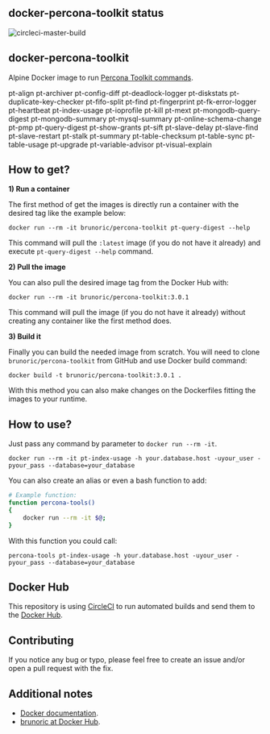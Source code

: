 docker-percona-toolkit status
-----------------------------

![circleci-master-build](https://circleci.com/gh/brunoric/percona-toolkit/tree/master.png?style=shield)

docker-percona-toolkit
----------------------

Alpine Docker image to run [Percona Toolkit commands][percona-toolkit].

pt-align
pt-archiver
pt-config-diff
pt-deadlock-logger
pt-diskstats
pt-duplicate-key-checker
pt-fifo-split
pt-find
pt-fingerprint
pt-fk-error-logger
pt-heartbeat
pt-index-usage
pt-ioprofile
pt-kill
pt-mext
pt-mongodb-query-digest
pt-mongodb-summary
pt-mysql-summary
pt-online-schema-change
pt-pmp
pt-query-digest
pt-show-grants
pt-sift
pt-slave-delay
pt-slave-find
pt-slave-restart
pt-stalk
pt-summary
pt-table-checksum
pt-table-sync
pt-table-usage
pt-upgrade
pt-variable-advisor
pt-visual-explain

How to get?
-----------

**1) Run a container**

The first method of get the images is directly run a container with the desired tag like the example below:

    docker run --rm -it brunoric/percona-toolkit pt-query-digest --help

This command will pull the `:latest` image (if you do not have it already) and execute `pt-query-digest --help` command.

**2) Pull the image**

You can also pull the desired image tag from the Docker Hub with:

    docker run --rm -it brunoric/percona-toolkit:3.0.1

This command will pull the image (if you do not have it already) without creating any container like the first method does.

**3) Build it**

Finally you can build the needed image from scratch. You will need to clone `brunoric/percona-toolkit` from GitHub and use Docker build command:

    docker build -t brunoric/percona-toolkit:3.0.1 .

With this method you can also make changes on the Dockerfiles fitting the images to your runtime.

How to use?
-----------

Just pass any command by parameter to `docker run --rm -it`. 

    docker run --rm -it pt-index-usage -h your.database.host -uyour_user -pyour_pass --database=your_database

You can also create an alias or even a bash function to add:

````sh
# Example function:
function percona-tools()
{
    docker run --rm -it $@;
}
````

With this function you could call:

    percona-tools pt-index-usage -h your.database.host -uyour_user -pyour_pass --database=your_database

Docker Hub
----------
This repository is using [CircleCI][circleci] to run automated builds and send them to the [Docker Hub][registry].

Contributing
------------
If you notice any bug or typo, please feel free to create an issue and/or open a pull request with the fix.

Additional notes
----------------

- [Docker documentation][docker].
- [brunoric at Docker Hub][registry].

[docker]: https://docs.docker.com
[registry]: https://registry.hub.docker.com/u/brunoric
[circleci]: https://circleci.com/gh/brunoric/docker-percona-toolkit
[percona-toolkit]: https://www.percona.com/doc/percona-toolkit/3.0/index.html